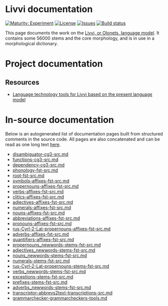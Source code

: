 # Livvi documentation

[![Maturity: Experiment](https://img.shields.io/badge/Maturity-Experiment-black.svg)](https://giellalt.github.io/MaturityClassification.html)
[![License](https://img.shields.io/github/license/giellalt/lang-olo)](https://raw.githubusercontent.com/giellalt/lang-olo/main/LICENSE)
[![Issues](https://img.shields.io/github/issues/giellalt/lang-olo)](https://github.com/giellalt/lang-olo/issues)
[![Build status](https://github.com/giellalt/lang-olo/workflows/Speller%20CI+CD/badge.svg)](https://github.com/giellalt/lang-olo/actions)

This page documents the work on the [Livvi, or Olonets, language model](http://github.com/giellalt/lang-olo). 
It contains some 56000 stems and the core morphology, and is in use in a morphological dictionary.


# Project documentation

## Resources

* [Language technology tools for Livvi based on the present language model](https://giellatekno.uit.no/cgi/index.olo.eng.html)

# In-source documentation

Below is an autogenerated list of documentation pages built from structured comments in the source code. All pages are also concatenated and can be read as one long text [here](olo.md).
* [disambiguator-cg3-src.md](disambiguator-cg3-src.md)
* [functions-cg3-src.md](functions-cg3-src.md)
* [dependency-cg3-src.md](dependency-cg3-src.md)
* [phonology-fst-src.md](phonology-fst-src.md)
* [root-fst-src.md](root-fst-src.md)
* [symbols-affixes-fst-src.md](symbols-affixes-fst-src.md)
* [propernouns-affixes-fst-src.md](propernouns-affixes-fst-src.md)
* [verbs-affixes-fst-src.md](verbs-affixes-fst-src.md)
* [clitics-affixes-fst-src.md](clitics-affixes-fst-src.md)
* [adjectives-affixes-fst-src.md](adjectives-affixes-fst-src.md)
* [numerals-affixes-fst-src.md](numerals-affixes-fst-src.md)
* [nouns-affixes-fst-src.md](nouns-affixes-fst-src.md)
* [abbreviations-affixes-fst-src.md](abbreviations-affixes-fst-src.md)
* [pronouns-affixes-fst-src.md](pronouns-affixes-fst-src.md)
* [rus-Cyrl-2-Lat-propernouns-affixes-fst-src.md](rus-Cyrl-2-Lat-propernouns-affixes-fst-src.md)
* [adverbs-affixes-fst-src.md](adverbs-affixes-fst-src.md)
* [quantifiers-affixes-fst-src.md](quantifiers-affixes-fst-src.md)
* [propernouns_newwords-stems-fst-src.md](propernouns_newwords-stems-fst-src.md)
* [adjectives_newwords-stems-fst-src.md](adjectives_newwords-stems-fst-src.md)
* [nouns_newwords-stems-fst-src.md](nouns_newwords-stems-fst-src.md)
* [numerals-stems-fst-src.md](numerals-stems-fst-src.md)
* [rus-Cyrl-2-Lat-propernouns-stems-fst-src.md](rus-Cyrl-2-Lat-propernouns-stems-fst-src.md)
* [verbs_newwords-stems-fst-src.md](verbs_newwords-stems-fst-src.md)
* [exceptions-stems-fst-src.md](exceptions-stems-fst-src.md)
* [prefixes-stems-fst-src.md](prefixes-stems-fst-src.md)
* [adverbs_newwords-stems-fst-src.md](adverbs_newwords-stems-fst-src.md)
* [transcriptor-abbrevs2text-transcriptions-src.md](transcriptor-abbrevs2text-transcriptions-src.md)
* [grammarchecker-grammarcheckers-tools.md](grammarchecker-grammarcheckers-tools.md)
